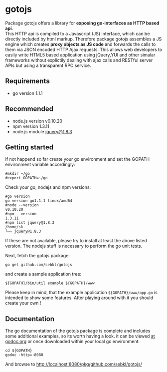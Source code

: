 # gotojs
Package gotojs offers a library for **exposing go-interfaces as HTTP based api**.   
This HTTP api is compiled to a Javascript (JS) interface, which can be directly included by html markup.
Therefore package gotojs assembles a JS engine which creates **proxy objects as JS code** and forwards the calls to them via JSON encoded HTTP Ajax requests. This allows web developers to easily write HTML5 based application using jQuery,YUI and other simalar frameworks without explictily dealing with ajax calls and RESTful server APIs but using a transparent RPC service.

## Requirements
* go version 1.1.1

## Recommended
* node.js version v0.10.20
* npm version 1.3.11
* node.js module jquery@1.8.3

## Getting started
If not happend so far create your go environment and set the GOPATH environment variable accordingly:
```
#mkdir ~/go
#export GOPATH=~/go

```

Check your go, nodejs and npm versions:
```
#go version
go version go1.1.1 linux/amd64
#node --version
v0.10.20
#npm --version
1.3.11
#npm list jquery@1.8.3
/home/sk
└── jquery@1.8.3
```

If these are not available, please try to install at least the above listed version. The nodejs stuff is necessary
to perform the go unit tests.    
   
Next, fetch the gotojs package:

```
go get github.com/sebkl/gotojs
```

and create a sample application tree:
```
${GOPATH}/bin/util example ${GOPATH}/www
```

Please keep in mind, that the example application `${GOPATH}/www/app.go` is intended to show some features. After playing around with it you should create your own !

## Documentation
The go documentation of the gotojs package is complete and includes some additional examples, so its worth having a look.
it can be viewed [at godoc.org](http://godoc.org/github.com/sebkl/gotojs) or once downloaded within your local go environment:

```
cd ${GOPATH}
godoc -http=:8080
```
And browse to [http://localhost:8080/pkg/github.com/sebkl/gotojs/](http://localhost:8080/pkg/github.com/sebkl/gotojs/ "http://localhost:8080/pkg/github.com/sebkl/gotojs/")





